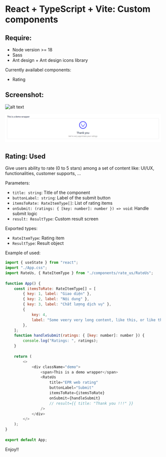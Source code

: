 # React + TypeScript + Vite: Custom components

## Require:

-   Node version >= 18
-   Sass
-   Ant design + Ant design icons library

Currently availabel components:

-   Rating

## Screenshot:

![alt text](https://github.com/quangghaa/custom-components/blob/main/public/rate_us/screen_rating.png)

![alt text](https://github.com/quangghaa/custom-components/blob/main/public/rate_us/screen_rating-result.png)

## Rating: Used

Give users ability to rate (0 to 5 stars) among a set of content like: UI/UX, functionalities, customer supports, ...

Parameters:

-   `title: string`: Title of the component
-   `buttonLabel: string`: Label of the submit button
-   `itemsToRate: RateItemType[]`: List of rating items
-   `onSubmit: (ratings: { [key: number]: number }) => void`: Handle submit logic
-   `result: ResultType`: Custom result screen

Exported types:

-   `RateItemType`: Rating item
-   `ResultType`: Result object

Example of used:

```js
import { useState } from "react";
import "./App.css";
import RateUs, { RateItemType } from "./components/rate_us/RateUs";

function App() {
    const itemsToRate: RateItemType[] = [
        { key: 1, label: "Giao diện" },
        { key: 2, label: "Nội dung" },
        { key: 3, label: "Chất lượng dịch vụ" },
        {
            key: 4,
            label: "Some veery very long content, like this, or like that, or reallly ly ly ly long :D, one two three for five",
        },
    ];
    function handleSubmit(ratings: { [key: number]: number }) {
        console.log("Ratings: ", ratings);
    }

    return (
        <>
            <div className="demo">
                <span>This is a demo wrapper</span>
                <RateUs
                    title="EPR web rating"
                    buttonLabel="Submit"
                    itemsToRate={itemsToRate}
                    onSubmit={handleSubmit}
                    // result={{ title: "Thank you !!!" }}
                />
            </div>
        </>
    );
}

export default App;
```
Enjoy!!
